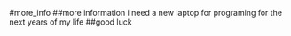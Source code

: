 #more_info
##more information
i need a new laptop for programing for the next years of my life
##good luck
